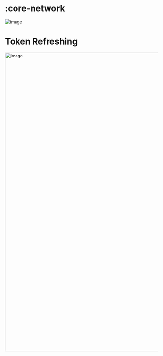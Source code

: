 # :core-network
![image](https://github.com/HMOAA/HMOA_ANDROID/assets/67788699/1648e1ed-67d6-494f-bf56-1ae840be669b)
# Token Refreshing
<img width="981" alt="image" src="https://github.com/HMOAA/HMOA_ANDROID/assets/67788699/cba7302f-93dd-418d-9cc0-13be68508c4b">
